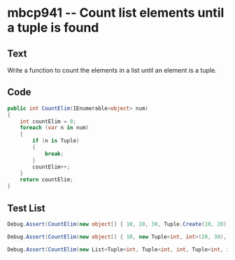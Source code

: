 # mbcp941 -- Count list elements until a tuple is found

## Text

Write a function to count the elements in a list until an element is a tuple.

## Code

```csharp
public int CountElim(IEnumerable<object> num)
{
    int countElim = 0;
    foreach (var n in num)
    {
        if (n is Tuple)
        {
            break;
        }
        countElim++;
    }
    return countElim;
}
```

## Test List

```csharp
Debug.Assert(CountElim(new object[] { 10, 20, 30, Tuple.Create(10, 20), 40 }) == 3);
```

```csharp
Debug.Assert(CountElim(new object[] { 10, new Tuple<int, int>(20, 30), new Tuple<int, int>(10, 20), 40 }) == 1);
```

```csharp
Debug.Assert(CountElim(new List<Tuple<int, Tuple<int, int, Tuple<int, int>, int>>> { Tuple.Create(10, Tuple.Create(20, 30, Tuple.Create(10, 20), 40) ) }) == 0);
```
